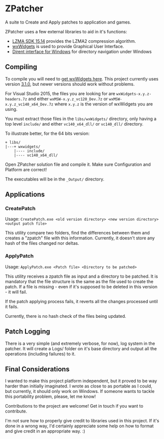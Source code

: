 # ZPatcher

A suite to Create and Apply patches to application and games.

ZPatcher uses a few external libraries to aid in it's functions:

- [LZMA SDK 15.14][1] provides the LZMA2 compression algorithm.
- [wxWidgets][2] is used to provide Graphical User Interface.
- [Dirent interface for Windows][3] for directory navigation under Windows

## Compiling

To compile you will need to [get wxWidgets here][4].
This project currently uses version [3.1.0][5], but newer versions should work without problems.

For Visual Studio 2015, the files you are looking for are ```wxWidgets-x.y.z-headers.7z``` and either ```wxMSW-x.y.z_vc120_Dev.7z``` or ```wxMSW-x.y.z_vc140_x64_Dev.7z``` where ```x.y.z``` is the version of wxWidgets you are using.

You must extract those files in the ```libs/wxWidgets/``` directory, only having a top level ```include/``` and either ```vc140_x64_dll/``` or ```vc140_dll/``` directory.

To illustrate better, for the 64 bits version:
```
+ libs/
|---+ wxwidgets/
    |---- include/
	|---- vc140_x64_dll/
```

Open ZPatcher solution file and compile it. Make sure Configuration and Platform are correct!

The executables will be in the ```_Output/``` directory.

## Applications

### CreatePatch

Usage:
```CreatePatch.exe <old version directory> <new version directory> <output patch file>```

This utility compare two folders, find the differences between them and creates a "zpatch" file with this information.
Currently, it doesn't store any hash of the files changed nor deltas.

### ApplyPatch

Usage:
```ApplyPatch.exe <Patch file> <Directory to be patched>```

This utility receives a zpatch file as input and a directory to be patched.
It is mandatory that the file structure is the same as the file used to create the patch.
If a file is missing - even if it's supposed to be deleted in this version - it will fail.

If the patch applying process fails, it reverts all the changes processed until it fails.

Currently, there is no hash check of the files being updated.

## Patch Logging

There is a very simple (and extremely verbose, for now), log system in the patcher.
It will create a Logs/ folder on it's base directory and output all the operations (including failures) to it.

## Final Considerations

I wanted to make this project platform independent, but it proved to be way harder than initially imaginated.
I wrote as close to as portable as I could, but currently, it should only work on Windows. If someone wants to tackle this portability problem, please, let me know!

Contributions to the project are welcome! Get in touch if you want to contribute.

I'm not sure how to properly give credit to libraries used in this project.
If it's done in a wrong way, I'd certainly appreciate some help on how to format and give credit in an appropriate way. :)

[1]: http://www.7-zip.org/sdk.html
[2]: http://www.wxwidgets.org/
[3]: https://github.com/tronkko/dirent
[4]: https://github.com/wxWidgets/wxWidgets/releases
[5]: https://github.com/wxWidgets/wxWidgets/releases/tag/v3.1.0
